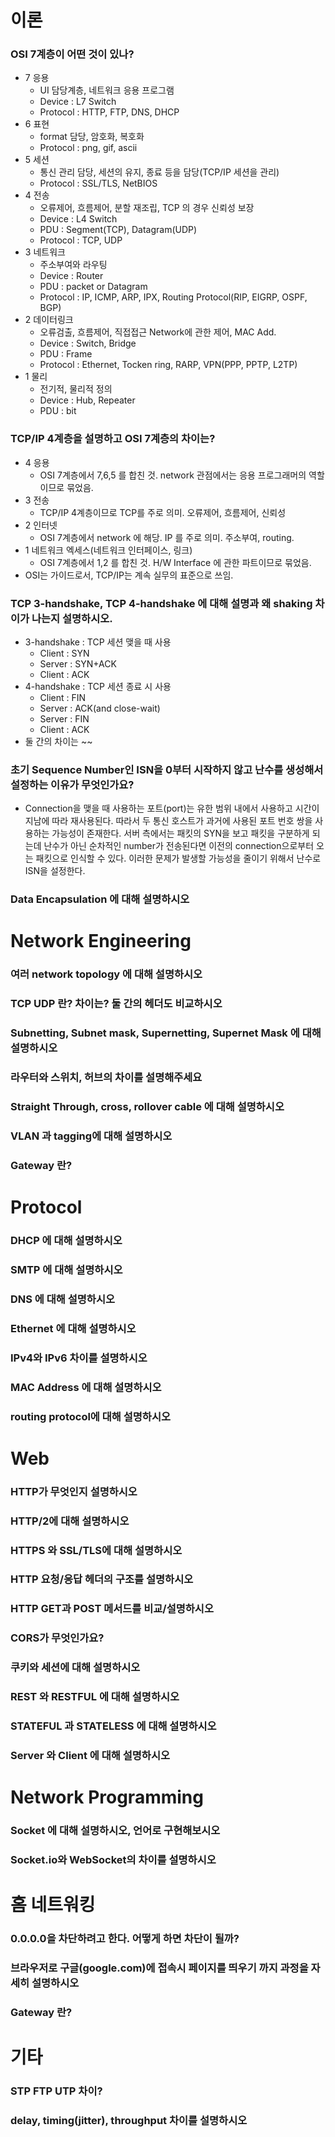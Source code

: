 # 이론

### OSI 7계층이 어떤 것이 있나?
* 7 응용
    * UI 담당계층, 네트워크 응용 프로그램
    * Device : L7 Switch
    * Protocol : HTTP, FTP, DNS, DHCP
* 6 표현
    * format 담당, 암호화, 복호화
    * Protocol : png, gif, ascii
* 5 세션
    * 통신 관리 담당, 세션의 유지, 종료 등을 담당(TCP/IP 세션을 관리)
    * Protocol : SSL/TLS, NetBIOS
* 4 전송
    * 오류제어, 흐름제어, 분할 재조립, TCP 의 경우 신뢰성 보장
    * Device : L4 Switch
    * PDU : Segment(TCP), Datagram(UDP)
    * Protocol : TCP, UDP
* 3 네트워크
    * 주소부여와 라우팅
    * Device : Router
    * PDU : packet or Datagram
    * Protocol : IP, ICMP, ARP, IPX, Routing Protocol(RIP, EIGRP, OSPF, BGP)
* 2 데이터링크
    * 오류검출, 흐름제어, 직접접근 Network에 관한 제어, MAC Add.
    * Device : Switch, Bridge
    * PDU : Frame
    * Protocol : Ethernet, Tocken ring, RARP, VPN(PPP, PPTP, L2TP)
* 1 물리
    * 전기적, 물리적 정의
    * Device : Hub, Repeater
    * PDU : bit

### TCP/IP 4계층을 설명하고 OSI 7계층의 차이는?
* 4 응용
    * OSI 7계층에서 7,6,5 를 합친 것. network 관점에서는 응용 프로그래머의 역할이므로 묶었음.
* 3 전송
    * TCP/IP 4계층이므로 TCP를 주로 의미. 오류제어, 흐름제어, 신뢰성
* 2 인터넷
    * OSI 7계층에서 network 에 해당. IP 를 주로 의미. 주소부여, routing.
* 1 네트워크 엑세스(네트워크 인터페이스, 링크)
    * OSI 7계층에서 1,2 를 합친 것. H/W Interface 에 관한 파트이므로 묶었음.
*  OSI는 가이드로서, TCP/IP는 계속 실무의 표준으로 쓰임.

### TCP 3-handshake, TCP 4-handshake 에 대해 설명과 왜 shaking 차이가 나는지 설명하시오.

* 3-handshake : TCP 세션 맺을 때 사용
    * Client : SYN
    * Server : SYN+ACK
    * Client : ACK
* 4-handshake : TCP 세션 종료 시 사용
    * Client : FIN
    * Server : ACK(and close-wait)
    * Server : FIN
    * Client : ACK
* 둘 간의 차이는 ~~

### 초기 Sequence Number인 ISN을 0부터 시작하지 않고 난수를 생성해서 설정하는 이유가 무엇인가요?
* Connection을 맺을 때 사용하는 포트(port)는 유한 범위 내에서 사용하고 시간이 지남에 따라 재사용된다. 따라서 두 통신 호스트가 과거에 사용된 포트 번호 쌍을 사용하는 가능성이 존재한다. 서버 측에서는 패킷의 SYN을 보고 패킷을 구분하게 되는데 난수가 아닌 순차적인 number가 전송된다면 이전의 connection으로부터 오는 패킷으로 인식할 수 있다. 이러한 문제가 발생할 가능성을 줄이기 위해서 난수로 ISN을 설정한다.

### Data Encapsulation 에 대해 설명하시오



# Network Engineering

### 여러 network topology 에 대해 설명하시오


### TCP UDP 란? 차이는? 둘 간의 헤더도 비교하시오

### Subnetting, Subnet mask, Supernetting, Supernet Mask 에 대해 설명하시오

### 라우터와 스위치, 허브의 차이를 설명해주세요

### Straight Through, cross, rollover cable 에 대해 설명하시오 

### VLAN 과 tagging에 대해 설명하시오

### Gateway 란?

# Protocol

### DHCP 에 대해 설명하시오

### SMTP 에 대해 설명하시오

### DNS 에 대해 설명하시오

### Ethernet 에 대해 설명하시오

### IPv4와 IPv6 차이를 설명하시오

### MAC Address 에 대해 설명하시오

### routing protocol에 대해 설명하시오

# Web

### HTTP가 무엇인지 설명하시오

### HTTP/2에 대해 설명하시오

### HTTPS 와 SSL/TLS에 대해 설명하시오

### HTTP 요청/응답 헤더의 구조를 설명하시오

### HTTP GET과 POST 메서드를 비교/설명하시오

### CORS가 무엇인가요?

### 쿠키와 세션에 대해 설명하시오

### REST 와 RESTFUL 에 대해 설명하시오

### STATEFUL 과 STATELESS 에 대해 설명하시오

### Server 와 Client 에 대해 설명하시오

# Network Programming

### Socket 에 대해 설명하시오, 언어로 구현해보시오

### Socket.io와 WebSocket의 차이를 설명하시오

###

# 홈 네트워킹

### 0.0.0.0을 차단하려고 한다. 어떻게 하면 차단이 될까?

### 브라우저로 구글(google.com)에 접속시 페이지를 띄우기 까지 과정을 자세히 설명하시오

### Gateway 란?

# 기타

### STP FTP UTP 차이?

### delay, timing(jitter), throughput 차이를 설명하시오
